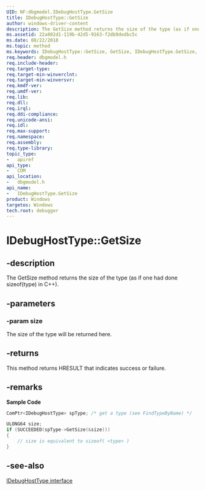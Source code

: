 ```yaml
---
UID: NF:dbgmodel.IDebugHostType.GetSize
title: IDebugHostType::GetSize
author: windows-driver-content
description: The GetSize method returns the size of the type (as if one had done sizeof(type) in C++). 
ms.assetid: 22a802d1-119b-42d5-9163-f2db9dedbc5c
ms.date: 08/22/2018
ms.topic: method
ms.keywords: IDebugHostType::GetSize, GetSize, IDebugHostType.GetSize, IDebugHostType::GetSize, IDebugHostType.GetSize
req.header: dbgmodel.h
req.include-header:
req.target-type:
req.target-min-winverclnt:
req.target-min-winversvr:
req.kmdf-ver:
req.umdf-ver:
req.lib:
req.dll:
req.irql: 
req.ddi-compliance:
req.unicode-ansi:
req.idl:
req.max-support:
req.namespace:
req.assembly:
req.type-library: 
topic_type: 
-	apiref
api_type: 
-	COM
api_location: 
-	dbgmodel.h
api_name: 
-	IDebugHostType.GetSize
product: Windows
targetos: Windows
tech.root: debugger
---
```


# IDebugHostType::GetSize


## -description

The GetSize method returns the size of the type (as if one had done sizeof(type) in C++). 

## -parameters

### -param size
The size of the type will be returned here.

## -returns
This method returns HRESULT that indicates success or failure.

## -remarks

**Sample Code**

```cpp
ComPtr<IDebugHostType> spType; /* get a type (see FindTypeByName) */

ULONG64 size;
if (SUCCEEDED(spType->GetSize(&size)))
{
    // size is equivalent to sizeof( <type> )
}
```

## -see-also

[IDebugHostType interface](nn-dbgmodel-idebughosttype.md)
